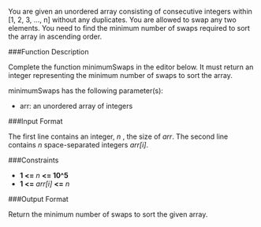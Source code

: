 You are given an unordered array consisting of consecutive integers within [1, 2, 3, ..., n] without any duplicates. You are allowed to swap any two elements. You need to find the minimum number of swaps required to sort the array in ascending order.

###Function Description

Complete the function minimumSwaps in the editor below. It must return an integer representing the minimum number of swaps to sort the array.

minimumSwaps has the following parameter(s):

- arr: an unordered array of integers

###Input Format

The first line contains an integer, *n* , the size of *arr*. 
The second line contains *n* space-separated integers *arr[i]*.

###Constraints

- **1 <=** *n* **<= 10^5**
- **1 <=** *arr[i]* **<=** *n*

###Output Format

Return the minimum number of swaps to sort the given array.